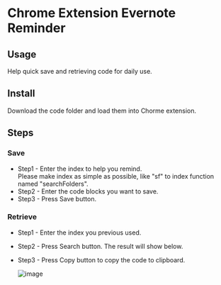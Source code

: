 # Chrome Extension Evernote Reminder


## Usage
Help quick save and retrieving code for daily use.

## Install
Download the code folder and load them into Chorme extension.



## Steps
### Save
* Step1 - Enter the index to help you remind.   
        Please make index as simple as possible, like "sf" to index function named "searchFolders". 
* Step2 - Enter the code blocks you want to save.
* Step3 - Press Save button.

### Retrieve
* Step1 - Enter the index you previous used.
* Step2 - Press Search button. The result will show below.
* Step3 - Press Copy button to copy the code to clipboard.


    ![image](https://user-images.githubusercontent.com/17609819/215316501-0a0c39ac-2116-45a1-b17c-8f764724ca26.png)




